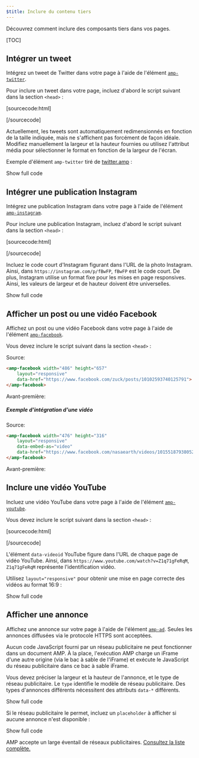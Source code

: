 ```yaml
---
$title: Inclure du contenu tiers
---
```


Découvrez comment inclure des composants tiers dans vos pages.

[TOC]

## Intégrer un tweet

Intégrez un tweet de Twitter dans votre page à l'aide de l'élément [`amp-twitter`](/docs/reference/components/amp-twitter.html).

Pour inclure un tweet dans votre page, incluez d'abord le script suivant dans la section `<head>` :

[sourcecode:html]
<script async custom-element="amp-twitter" src="https://cdn.ampproject.org/v0/amp-twitter-0.1.js"></script>
[/sourcecode]

Actuellement, les tweets sont automatiquement redimensionnés en fonction de la taille indiquée, mais ne s'affichent pas forcément de façon idéale.
Modifiez manuellement la largeur et la hauteur fournies ou utilisez l'attribut média pour sélectionner le format en fonction de la largeur de l'écran.

Exemple d'élément `amp-twitter` tiré de [twitter.amp](https://github.com/ampproject/amphtml/blob/master/examples/twitter.amp.html) :

<!-- embedded twitter example -->
<div>
<amp-iframe height="174"
            layout="fixed-height"
            sandbox="allow-scripts allow-forms allow-same-origin"
            resizable
            src="https://ampproject-b5f4c.firebaseapp.com/examples/thirdparty.twitter.embed.html">
  <div overflow tabindex="0" role="button" aria-label="Show more">Show full code</div>
  <div placeholder></div> 
</amp-iframe>
</div>

## Intégrer une publication Instagram

Intégrez une publication Instagram dans votre page à l'aide de l'élément [`amp-instagram`](/docs/reference/components/amp-instagram.html).

Pour inclure une publication Instagram, incluez d'abord le script suivant dans la section `<head>` :

[sourcecode:html]
<script async custom-element="amp-instagram" src="https://cdn.ampproject.org/v0/amp-instagram-0.1.js"></script>
[/sourcecode]

Incluez le code court d'Instagram figurant dans l'URL de la photo Instagram. Ainsi, dans `https://instagram.com/p/fBwFP`, `fBwFP` est le code court.
De plus, Instagram utilise un format fixe pour les mises en page responsives. Ainsi, les valeurs de largeur et de hauteur doivent être universelles.

<!-- embedded Instagram example -->
<div>
<amp-iframe height="174"
            layout="fixed-height"
            sandbox="allow-scripts allow-forms allow-same-origin"
            resizable
            src="https://ampproject-b5f4c.firebaseapp.com/examples/thirdparty.instagram.embed.html">
  <div overflow tabindex="0" role="button" aria-label="Show more">Show full code</div>
  <div placeholder></div> 
</amp-iframe>
</div>

## Afficher un post ou une vidéo Facebook

Affichez un post ou une vidéo Facebook dans votre page à l'aide de l'élément [`amp-facebook`](/docs/reference/components/amp-facebook.html).

Vous devez inclure le script suivant dans la section `<head>` :

Source: 
```html
<amp-facebook width="486" height="657"
    layout="responsive"
    data-href="https://www.facebook.com/zuck/posts/10102593740125791">
</amp-facebook>
```
Avant-première:  
<amp-facebook width="486" height="657"
    layout="responsive"
    data-href="https://www.facebook.com/zuck/posts/10102593740125791">
</amp-facebook>

##### Exemple d'intégration d'une vidéo

Source: 
```html
<amp-facebook width="476" height="316"
    layout="responsive"
    data-embed-as="video"
    data-href="https://www.facebook.com/nasaearth/videos/10155187938052139">
</amp-facebook>
```
Avant-première: 
<amp-facebook width="476" height="316"
    layout="responsive"
    data-embed-as="video"
    data-href="https://www.facebook.com/nasaearth/videos/10155187938052139">
</amp-facebook>

## Inclure une vidéo YouTube

Incluez une vidéo YouTube dans votre page à l'aide de l'élément [`amp-youtube`](/docs/reference/components/amp-youtube.html).

Vous devez inclure le script suivant dans la section `<head>` :

[sourcecode:html]
<script async custom-element="amp-youtube" src="https://cdn.ampproject.org/v0/amp-youtube-0.1.js"></script>
[/sourcecode]

L'élément `data-videoid` YouTube figure dans l'URL de chaque page de vidéo YouTube. Ainsi, dans `https://www.youtube.com/watch?v=Z1q71gFeRqM`, `Z1q71gFeRqM` représente l'identification vidéo.

Utilisez `layout="responsive"` pour obtenir une mise en page correcte des vidéos au format 16:9 :

<!-- embedded youtube example -->
<div>
<amp-iframe height="174"
            layout="fixed-height"
            sandbox="allow-scripts allow-forms allow-same-origin"
            resizable
            src="https://ampproject-b5f4c.firebaseapp.com/examples/responsive.youtube.embed.html">
  <div overflow tabindex="0" role="button" aria-label="Show more">Show full code</div>
  <div placeholder></div> 
</amp-iframe>
</div>

## Afficher une annonce

Affichez une annonce sur votre page à l'aide de l'élément [`amp-ad`](/docs/reference/components/amp-ad.html).
Seules les annonces diffusées via le protocole HTTPS sont acceptées.

Aucun code JavaScript fourni par un réseau publicitaire ne peut fonctionner dans un document AMP.
À la place, l'exécution AMP charge un iFrame d'une autre origine (via le bac à sable de l'iFrame) et exécute le JavaScript du réseau publicitaire dans ce bac à sable iFrame.

Vous devez préciser la largeur et la hauteur de l'annonce, et le type de réseau publicitaire.
Le `type` identifie le modèle de réseau publicitaire.
Des types d'annonces différents nécessitent des attributs `data-*` différents.

<!-- embedded ad example -->
<div>
<amp-iframe height="212"
            layout="fixed-height"
            sandbox="allow-scripts allow-forms allow-same-origin"
            resizable
            src="https://ampproject-b5f4c.firebaseapp.com/examples/thirdparty.ad-basic.embed.html">
  <div overflow tabindex="0" role="button" aria-label="Show more">Show full code</div>
  <div placeholder></div> 
</amp-iframe>
</div>

Si le réseau publicitaire le permet, incluez un `placeholder` à afficher si aucune annonce n'est disponible :

<!-- embedded ad example -->
<div>
<amp-iframe height="232"
            layout="fixed-height"
            sandbox="allow-scripts allow-forms allow-same-origin"
            resizable
            src="https://ampproject-b5f4c.firebaseapp.com/examples/thirdparty.ad-placeholder.embed.html">
  <div overflow tabindex="0" role="button" aria-label="Show more">Show full code</div>
  <div placeholder></div> 
</amp-iframe>
</div>

AMP accepte un large éventail de réseaux publicitaires. [Consultez la liste complète.](/docs/reference/components/amp-ad.html#supported-ad-networks)
